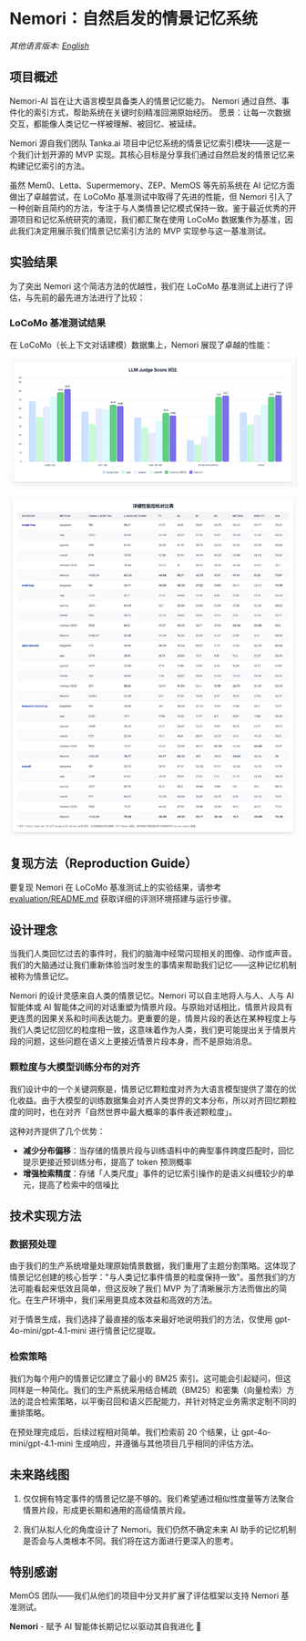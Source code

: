 # Nemori：自然启发的情景记忆系统

*其他语言版本: [English](README.md)*

## 项目概述

Nemori-AI 旨在让大语言模型具备类人的情景记忆能力。
Nemori 通过自然、事件化的索引方式，帮助系统在关键时刻精准回溯原始经历。
愿景：让每一次数据交互，都能像人类记忆一样被理解、被回忆、被延续。

Nemori 源自我们团队 Tanka.ai 项目中记忆系统的情景记忆索引模块——这是一个我们计划开源的 MVP 实现。其核心目标是分享我们通过自然启发的情景记忆来构建记忆索引的方法。

虽然 Mem0、Letta、Supermemory、ZEP、MemOS 等先前系统在 AI 记忆方面做出了卓越尝试，在 LoCoMo 基准测试中取得了先进的性能，但 Nemori 引入了一种创新且简约的方法，专注于与人类情景记忆模式保持一致。鉴于最近优秀的开源项目和记忆系统研究的涌现，我们都汇聚在使用 LoCoMo 数据集作为基准，因此我们决定用展示我们情景记忆索引方法的 MVP 实现参与这一基准测试。

## 实验结果

为了突出 Nemori 这个简洁方法的优越性，我们在 LoCoMo 基准测试上进行了评估，与先前的最先进方法进行了比较：

### LoCoMo 基准测试结果

在 LoCoMo（长上下文对话建模）数据集上，Nemori 展现了卓越的性能：

![LoCoMo Benchmark Results](figures/locomo-scores.png)

![LoCoMo Benchmark Details](figures/locomo-detail-scores.png)

## 复现方法（Reproduction Guide）

要复现 Nemori 在 LoCoMo 基准测试上的实验结果，请参考 [evaluation/README.md](evaluation/README.md) 获取详细的评测环境搭建与运行步骤。

## 设计理念

当我们人类回忆过去的事件时，我们的脑海中经常闪现相关的图像、动作或声音。我们的大脑通过让我们重新体验当时发生的事情来帮助我们记忆——这种记忆机制被称为情景记忆。

Nemori 的设计灵感来自人类的情景记忆。Nemori 可以自主地将人与人、人与 AI 智能体或 AI 智能体之间的对话重塑为情景片段。与原始对话相比，情景片段具有更连贯的因果关系和时间表达能力。更重要的是，情景片段的表达在某种程度上与我们人类记忆回忆的粒度相一致，这意味着作为人类，我们更可能提出关于情景片段的问题，这些问题在语义上更接近情景片段本身，而不是原始消息。

### 颗粒度与大模型训练分布的对齐

我们设计中的一个关键洞察是，情景记忆颗粒度对齐为大语言模型提供了潜在的优化收益。由于大模型的训练数据集会对齐人类世界的文本分布，所以对齐回忆颗粒度的同时，也在对齐「自然世界中最大概率的事件表述颗粒度」。

这种对齐提供了几个优势：
- **减少分布偏移**：当存储的情景片段与训练语料中的典型事件跨度匹配时，回忆提示更接近预训练分布，提高了 token 预测概率
- **增强检索精度**：存储「人类尺度」事件的记忆索引操作的是语义纠缠较少的单元，提高了检索中的信噪比

## 技术实现方法

### 数据预处理

由于我们的生产系统增量处理原始情景数据，我们重用了主题分割策略。这体现了情景记忆创建的核心哲学："与人类记忆事件情景的粒度保持一致"。虽然我们的方法可能看起来低效且简单，但这反映了我们 MVP 为了清晰展示方法而做出的简化。在生产环境中，我们采用更具成本效益和高效的方法。

对于情景生成，我们选择了最直接的版本来最好地说明我们的方法，仅使用 gpt-4o-mini/gpt-4.1-mini 进行情景记忆提取。

### 检索策略

我们为每个用户的情景记忆建立了最小的 BM25 索引。这可能会引起疑问，但这同样是一种简化。我们的生产系统采用结合稀疏（BM25）和密集（向量检索）方法的混合检索策略，以平衡召回和语义匹配能力，并针对特定业务需求定制不同的重排策略。

在预处理完成后，后续过程相对简单。我们检索前 20 个结果，让 gpt-4o-mini/gpt-4.1-mini 生成响应，并遵循与其他项目几乎相同的评估方法。

## 未来路线图

1. 仅仅拥有特定事件的情景记忆是不够的。我们希望通过相似性度量等方法聚合情景片段，形成更长期和通用的高级情景片段。

2. 我们从拟人化的角度设计了 Nemori。我们仍然不确定未来 AI 助手的记忆机制是否会与人类根本不同。我们将在这方面进行更深入的思考。

## 特别感谢

MemOS 团队——我们从他们的项目中分叉并扩展了评估框架以支持 Nemori 基准测试。

**Nemori** - 赋予 AI 智能体长期记忆以驱动其自我进化 🚀 